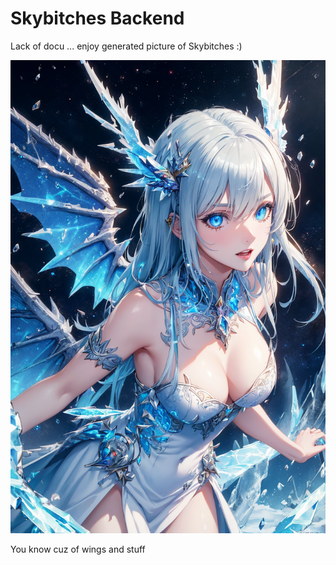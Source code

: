 # Skybitches Backend

Lack of docu ... enjoy generated picture of Skybitches :)

<img src="./doc/logo_sd.png">

You know cuz of wings and stuff
